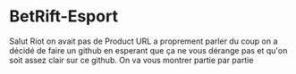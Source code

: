 # BetRift-Esport

Salut Riot on avait pas  de Product URL a proprement parler du coup on a décidé de faire un github en esperant que ça ne vous dérange pas et qu'on soit assez clair sur ce github.
On va vous montrer partie par partie

# 
